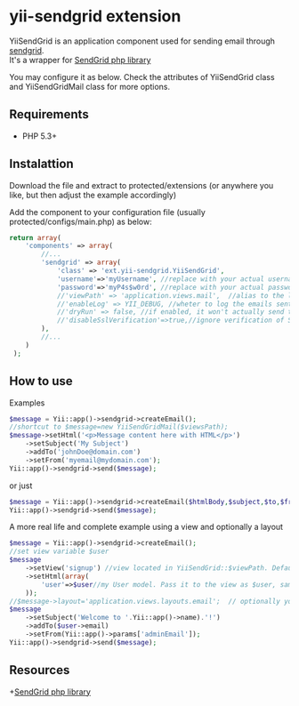yii-sendgrid extension
============

YiiSendGrid is an application component used for sending email through [sendgrid](http://sendgrid.com).  
It's a wrapper for [SendGrid php library](https://github.com/sendgrid/sendgrid-php-example)  

You may configure it as below.  Check the attributes of YiiSendGrid class and YiiSendGridMail class for more options.  

## Requirements

+ PHP 5.3+  

## Instalattion

Download the file and extract to protected/extensions (or anywhere you like, but then adjust the example accordingly)  

Add the component to your configuration file (usually protected/configs/main.php) as below:  

``` php
return array(  
	'components' => array(  
		//...
 		'sendgrid' => array(  
 			'class' => 'ext.yii-sendgrid.YiiSendGrid',  
 			'username'=>'myUsername', //replace with your actual username  
 			'password'=>'myP4s$w0rd', //replace with your actual password  
 			//'viewPath' => 'application.views.mail',  //alias to the layouts path. Optional  
 			//'enableLog' => YII_DEBUG, //wheter to log the emails sent. Optional  
 			//'dryRun' => false, //if enabled, it won't actually send the emails, only log. Optional  
			//'disableSslVerification'=>true,//ignore verification of SSL certificate  
 		),  
 		//...  
 	)  
 );  
```  
 
## How to use

Examples  
``` php  
$message = Yii::app()->sendgrid->createEmail();  
//shortcut to $message=new YiiSendGridMail($viewsPath);
$message->setHtml('<p>Message content here with HTML</p>')  
	->setSubject('My Subject')  
	->addTo('johnDoe@domain.com')  
	->setFrom('myemail@mydomain.com');  
Yii::app()->sendgrid->send($message);  
```  

 or just  
``` php  
$message = Yii::app()->sendgrid->createEmail($htmlBody,$subject,$to,$from);  
Yii::app()->sendgrid->send($message);  
```  

A more real life and complete example using a view and optionally a layout  
``` php  
$message = Yii::app()->sendgrid->createEmail();  
//set view variable $user  
$message  
	->setView('signup') //view located in YiiSendGrid::$viewPath. Defaults to protected/views/mail  
	->setHtml(array(  
		'user'=>$user//my User model. Pass it to the view as $user, same way controller does  
	));  
//$message->layout='application.views.layouts.email';  // optionally you can use a layout  
$message  
	->setSubject('Welcome to '.Yii::app()->name).'!')  
	->addTo($user->email)  
	->setFrom(Yii::app()->params['adminEmail']);  
Yii::app()->sendgrid->send($message);  
```  
  
## Resources  

+[SendGrid php library](https://github.com/sendgrid/sendgrid-php-example)  
